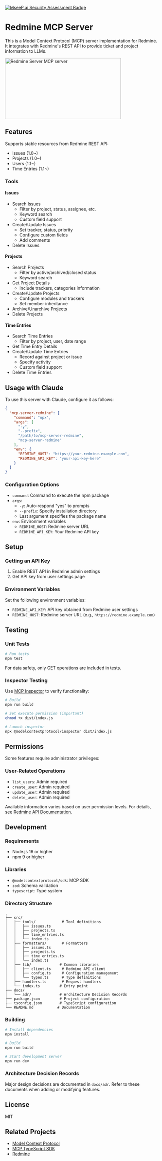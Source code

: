 [![MseeP.ai Security Assessment Badge](https://mseep.net/pr/yonaka15-mcp-server-redmine-badge.png)](https://mseep.ai/app/yonaka15-mcp-server-redmine)

# Redmine MCP Server

This is a Model Context Protocol (MCP) server implementation for Redmine. It integrates with Redmine's REST API to provide ticket and project information to LLMs.

<a href="https://glama.ai/mcp/servers/55eg9u36cg"><img width="380" height="200" src="https://glama.ai/mcp/servers/55eg9u36cg/badge" alt="Redmine Server MCP server" /></a>

## Features

Supports stable resources from Redmine REST API:

- Issues (1.0~)
- Projects (1.0~)
- Users (1.1~)
- Time Entries (1.1~)

### Tools

#### Issues

- Search Issues
  - Filter by project, status, assignee, etc.
  - Keyword search
  - Custom field support
- Create/Update Issues
  - Set tracker, status, priority
  - Configure custom fields
  - Add comments
- Delete Issues

#### Projects

- Search Projects
  - Filter by active/archived/closed status
  - Keyword search
- Get Project Details
  - Include trackers, categories information
- Create/Update Projects
  - Configure modules and trackers
  - Set member inheritance
- Archive/Unarchive Projects
- Delete Projects

#### Time Entries

- Search Time Entries
  - Filter by project, user, date range
- Get Time Entry Details
- Create/Update Time Entries
  - Record against project or issue
  - Specify activity
  - Custom field support
- Delete Time Entries

## Usage with Claude

To use this server with Claude, configure it as follows:

```json
{
  "mcp-server-redmine": {
    "command": "npx",
    "args": [
      "-y",
      "--prefix",
      "/path/to/mcp-server-redmine",
      "mcp-server-redmine"
    ],
    "env": {
      "REDMINE_HOST": "https://your-redmine.example.com",
      "REDMINE_API_KEY": "your-api-key-here"
    }
  }
}
```

### Configuration Options

- `command`: Command to execute the npm package
- `args`:
  - `-y`: Auto-respond "yes" to prompts
  - `--prefix`: Specify installation directory
  - Last argument specifies the package name
- `env`: Environment variables
  - `REDMINE_HOST`: Redmine server URL
  - `REDMINE_API_KEY`: Your Redmine API key

## Setup

### Getting an API Key

1. Enable REST API in Redmine admin settings
2. Get API key from user settings page

### Environment Variables

Set the following environment variables:

- `REDMINE_API_KEY`: API key obtained from Redmine user settings
- `REDMINE_HOST`: Redmine server URL (e.g., `https://redmine.example.com`)

## Testing

### Unit Tests

```bash
# Run tests
npm test
```

For data safety, only GET operations are included in tests.

### Inspector Testing

Use [MCP Inspector](https://modelcontextprotocol.io/docs/tools/inspector) to verify functionality:

```bash
# Build
npm run build

# Set execute permission (important)
chmod +x dist/index.js

# Launch inspector
npx @modelcontextprotocol/inspector dist/index.js
```

## Permissions

Some features require administrator privileges:

### User-Related Operations

- `list_users`: Admin required
- `create_user`: Admin required
- `update_user`: Admin required
- `delete_user`: Admin required

Available information varies based on user permission levels. For details, see [Redmine API Documentation](https://www.redmine.org/projects/redmine/wiki/Rest_Users).

## Development

### Requirements

- Node.js 18 or higher
- npm 9 or higher

### Libraries

- `@modelcontextprotocol/sdk`: MCP SDK
- `zod`: Schema validation
- `typescript`: Type system

### Directory Structure

```
.
├── src/
│   ├── tools/            # Tool definitions
│   │   ├── issues.ts
│   │   ├── projects.ts
│   │   ├── time_entries.ts
│   │   └── index.ts
│   ├── formatters/       # Formatters
│   │   ├── issues.ts
│   │   ├── projects.ts
│   │   ├── time_entries.ts
│   │   └── index.ts
│   ├── lib/             # Common libraries
│   │   ├── client.ts     # Redmine API client
│   │   ├── config.ts     # Configuration management
│   │   └── types.ts      # Type definitions
│   ├── handlers.ts       # Request handlers
│   └── index.ts         # Entry point
├── docs/
│   └── adr/             # Architecture Decision Records
├── package.json         # Project configuration
├── tsconfig.json        # TypeScript configuration
└── README.md           # Documentation
```

### Building

```bash
# Install dependencies
npm install

# Build
npm run build

# Start development server
npm run dev
```

### Architecture Decision Records

Major design decisions are documented in `docs/adr`. Refer to these documents when adding or modifying features.

## License

MIT

## Related Projects

- [Model Context Protocol](https://modelcontextprotocol.io/)
- [MCP TypeScript SDK](https://github.com/modelcontextprotocol/typescript-sdk)
- [Redmine](https://www.redmine.org/)
